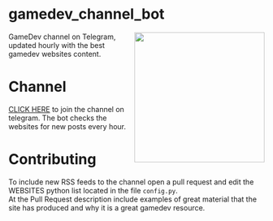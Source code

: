 # gamedev_channel_bot
<img src="https://i.imgur.com/ZrkbgC8.png" align="right" width="256" height="256">
GameDev channel on Telegram, updated hourly with the best gamedev websites content.

# Channel
[CLICK HERE](http://t.me/gamedev_channel) to join the channel on telegram. The bot checks the websites for new posts every hour.

# Contributing
To include new RSS feeds to the channel open a pull request and edit the WEBSITES python list located in the file `config.py`.  
At the Pull Request description include examples of great material that the site has produced and why it is a great gamedev resource.
